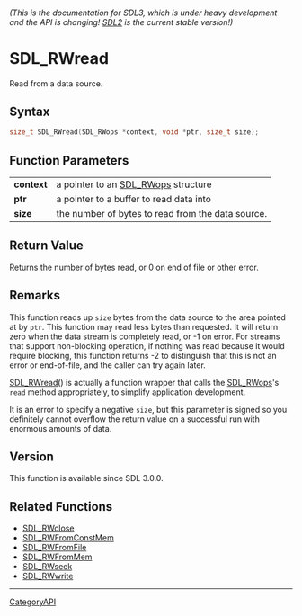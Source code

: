 ###### (This is the documentation for SDL3, which is under heavy development and the API is changing! [SDL2](https://wiki.libsdl.org/SDL2/) is the current stable version!)
# SDL_RWread

Read from a data source.

## Syntax

```c
size_t SDL_RWread(SDL_RWops *context, void *ptr, size_t size);

```

## Function Parameters

|                 |                                                   |
| --------------- | ------------------------------------------------- |
| **context**     | a pointer to an [SDL_RWops](SDL_RWops) structure  |
| **ptr**         | a pointer to a buffer to read data into           |
| **size**        | the number of bytes to read from the data source. |

## Return Value

Returns the number of bytes read, or 0 on end of file or other error.

## Remarks

This function reads up `size` bytes from the data source to the area
pointed at by `ptr`. This function may read less bytes than requested. It
will return zero when the data stream is completely read, or -1 on error.
For streams that support non-blocking operation, if nothing was read
because it would require blocking, this function returns -2 to distinguish
that this is not an error or end-of-file, and the caller can try again
later.

[SDL_RWread](SDL_RWread)() is actually a function wrapper that calls the
[SDL_RWops](SDL_RWops)'s `read` method appropriately, to simplify
application development.

It is an error to specify a negative `size`, but this parameter is signed
so you definitely cannot overflow the return value on a successful run with
enormous amounts of data.

## Version

This function is available since SDL 3.0.0.

## Related Functions

* [SDL_RWclose](SDL_RWclose)
* [SDL_RWFromConstMem](SDL_RWFromConstMem)
* [SDL_RWFromFile](SDL_RWFromFile)
* [SDL_RWFromMem](SDL_RWFromMem)
* [SDL_RWseek](SDL_RWseek)
* [SDL_RWwrite](SDL_RWwrite)

----
[CategoryAPI](CategoryAPI)

